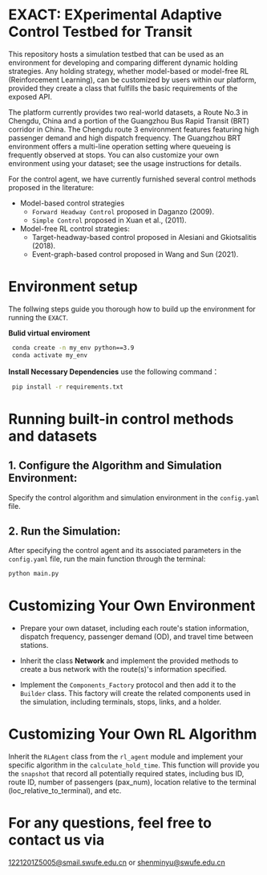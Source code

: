 # EXACT: EXperimental Adaptive Control Testbed for Transit

This repository hosts a simulation testbed that can be used as an environment for developing and comparing different dynamic holding strategies. Any holding strategy, whether model-based or model-free RL (Reinforcement Learning), can be customized by users within our platform, provided they create a class that fulfills the basic requirements of the exposed API.

The platform currently provides two real-world datasets, a Route No.3 in Chengdu, China and a portion of the Guangzhou Bus Rapid Transit (BRT) corridor in China. The Chengdu route 3 environment features featuring high passenger demand and high dispatch frequency. The Guangzhou BRT environment offers a multi-line operation setting where queueing is frequently observed at stops. You can also customize your own environment using your dataset; see the usage instructions for details.

For the control agent, we have currently furnished several control methods proposed in the literature:

- Model-based control strategies
  - `Forward Headway Control` proposed in Daganzo (2009).
  - `Simple Control` proposed in Xuan et al., (2011).
- Model-free RL control strategies:
  - Target-headway-based control proposed in Alesiani and Gkiotsalitis (2018).
  - Event-graph-based control proposed in Wang and Sun (2021).

# Environment setup

The follwing steps guide you thorough how to build up the environment for running the `EXACT`.

**Bulid virtual enviroment**

```bash
 conda create -n my_env python==3.9
 conda activate my_env
```

**Install Necessary Dependencies** use the following command：

```bash
 pip install -r requirements.txt
```

# Running built-in control methods and datasets

## 1. **Configure the Algorithm and Simulation Environment**:

Specify the control algorithm and simulation environment in the `config.yaml` file.

## 2. **Run the Simulation**:

After specifying the control agent and its associated parameters in the `config.yaml` file, run the main function through the terminal:

```bash
python main.py
```

# Customizing Your Own Environment

- Prepare your own dataset, including each route's station information, dispatch frequency, passenger demand (OD), and travel time between stations.

- Inherit the class **Network** and implement the provided methods to create a bus network with the route(s)'s information specified.

- Implement the `Components_Factory` protocol and then add it to the `Builder` class. This factory will create the related components used in the simulation, including terminals, stops, links, and a holder.

# Customizing Your Own RL Algorithm

Inherit the `RLAgent` class from the `rl_agent` module and implement your specific algorithm in the `calculate_hold_time`. This function will provide you the `snapshot` that record all potentially required states, including bus ID, route ID, number of passengers (pax_num), location relative to the terminal (loc_relative_to_terminal), and etc.

# For any questions, feel free to contact us via

[1221201Z5005@smail.swufe.edu.cn](mailto:1221201Z5005@smail.swufe.edu.cn) or [shenminyu@swufe.edu.cn](mailto:shenminyu@swufe.edu.cn)
